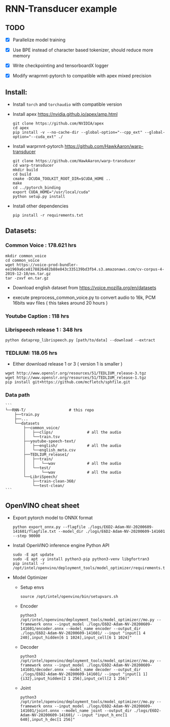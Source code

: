 # RNN-Transducer example

## TODO

- [x] Parallelize model training

- [x] Use BPE instead of character based tokenizer, should reduce more memory

- [x] Write checkpointing and tensorboardX logger

- [x] Modify wraprnnt-pytorch to compatible with apex mixed precision

## Install:

- Install `torch` and `torchaudio` with compatible version

- Install apex
    https://nvidia.github.io/apex/amp.html

    ```
    git clone https://github.com/NVIDIA/apex
    cd apex
    pip install -v --no-cache-dir --global-option="--cpp_ext" --global-option="--cuda_ext" ./
    ```

- Install warprnnt-pytorch
    https://github.com/HawkAaron/warp-transducer
    ```
    git clone https://github.com/HawkAaron/warp-transducer
    cd warp-transducer
    mkdir build
    cd build
    cmake -DCUDA_TOOLKIT_ROOT_DIR=$CUDA_HOME ..
    make
    cd ../pytorch_binding
    export CUDA_HOME="/usr/local/cuda"
    python setup.py install
    ```

- Install other dependencies
    ```
    pip install -r requirements.txt
    ```

## Datasets:

### Common Voice : 178.621 hrs

```
mkdir common_voice
cd common_voice
wget https://voice-prod-bundler-ee1969a6ce8178826482b88e843c335139bd3fb4.s3.amazonaws.com/cv-corpus-4-2019-12-10/en.tar.gz
tar -zxvf en.tar.gz
```

- Download english dataset from https://voice.mozilla.org/en/datasets

- execute preprocess_common_voice.py to convert audio to 16k, PCM 16bits wav files ( this takes around 20 hours )

### Youtube Caption : 118 hrs


### Librispeech release 1 : 348 hrs

```
python dataprep_librispeech.py [path/to/data] --download --extract
```

### TEDLIUM: 118.05 hrs

- Either download release 1 or 3 ( version 1 is smaller )

```
wget http://www.openslr.org/resources/51/TEDLIUM_release-3.tgz
wget http://www.openslr.org/resources/51/TEDLIUM_release-1.tgz
pip install git+https://github.com/mcfletch/sphfile.git
```

### Data path
    ```
    └──RNN-T/                   # this repo
        ├──train.py
        ├──...
        └──datasets
            ├──common_voice/
            │   ├──clips/               # all the audio
            │   └──train.tsv
            ├──youtube-speech-text/
            │   ├──english/             # all the audio
            │   └──english_meta.csv
            ├──TEDLIUM_release1/
            │   ├──train/
            │   │   └──wav              # all the audio
            │   └──test/
            │       └──wav              # all the audio
            └──LibriSpeech/
                ├──train-clean-360/
                └──test-clean/
    ```

## OpenVINO cheat sheet

- Export pytorch model to ONNX format
    ```
    python export_onnx.py --flagfile ./logs/E6D2-Adam-NV-20200609-141601/flagfile.txt --model_dir ./logs/E6D2-Adam-NV-20200609-141601 --step 90000
    ```

- Install OpenVINO inference engine Python API
    ```
    sudo -E apt update
    sudo -E apt -y install python3-pip python3-venv libgfortran3
    pip install -r /opt/intel/openvino/deployment_tools/model_optimizer/requirements.txt
    ```

- Model Optimizer
    - Setup envs
        ```
        source /opt/intel/openvino/bin/setupvars.sh
        ```
    - Encoder
        ```
        python3 /opt/intel/openvino/deployment_tools/model_optimizer//mo.py --framework onnx --input_model ./logs/E6D2-Adam-NV-20200609-141601/encoder.onnx --model_name encoder --output_dir ./logs/E6D2-Adam-NV-20200609-141601/ --input "input[1 4 240],input_hidden[6 1 1024],input_cell[6 1 1024]"
        ```
    - Decoder
        ```
        python3 /opt/intel/openvino/deployment_tools/model_optimizer//mo.py --framework onnx --input_model ./logs/E6D2-Adam-NV-20200609-141601/decoder.onnx --model_name decoder --output_dir ./logs/E6D2-Adam-NV-20200609-141601/ --input "input[1 1]{i32},input_hidden[2 1 256],input_cell[2 1 256]"
        ```
    - Joint
        ```
        python3 /opt/intel/openvino/deployment_tools/model_optimizer//mo.py --framework onnx --input_model ./logs/E6D2-Adam-NV-20200609-141601/joint.onnx --model_name joint --output_dir ./logs/E6D2-Adam-NV-20200609-141601/ --input "input_h_enc[1 640],input_h_dec[1 256]"
        ```